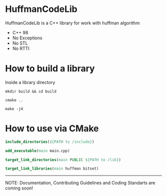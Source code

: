 # HuffmanCodeLib
HuffmanCodeLib is a C++ library for work with huffman algorithm

* C++ 98
* No Exceptions
* No STL
* No RTTI

# How to build a library
Inside a library directory
```
mkdir build && cd build

cmake ..

make -j4
```

# How to use via CMake
```cmake
include_directories(${PATH to /include})

add_executable(main main.cpp)

target_link_directories(main PUBLIC ${PATH to /lib})

target_link_libraries(main huffman bitset)
```
---------------
NOTE: Documentation, Contributing Guidelines and Coding Standarts are coming soon!
